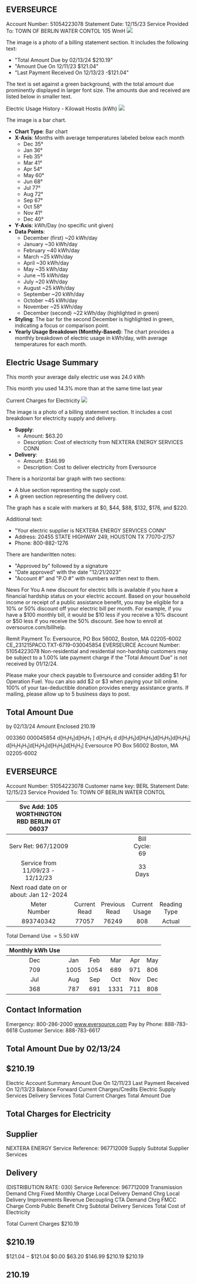 ## EVERSEURCE

Account Number: 51054223078
Statement Date: 12/15/23
Service Provided To:
TOWN OF BERLIN WATER CONTOL
105 WmH
![](images/img-0.jpeg)

The image is a photo of a billing statement section. It includes the following text:

- "Total Amount Due by 02/13/24 $210.19"
- "Amount Due On 12/11/23 $121.04"
- "Last Payment Received On 12/13/23 -$121.04"

The text is set against a green background, with the total amount due prominently displayed in larger font size. The amounts due and received are listed below in smaller text.

Electric Usage History - Kilowait Hostis (kWh)
![](images/img-1.jpeg)

The image is a bar chart.

- **Chart Type**: Bar chart
- **X-Axis**: Months with average temperatures labeled below each month
  - Dec 35°
  - Jan 36°
  - Feb 35°
  - Mar 41°
  - Apr 54°
  - May 60°
  - Jun 68°
  - Jul 77°
  - Aug 72°
  - Sep 67°
  - Oct 58°
  - Nov 41°
  - Dec 40°
- **Y-Axis**: kWh/Day (no specific unit given)
- **Data Points**: 
  - December (first) ~20 kWh/day
  - January ~30 kWh/day
  - February ~40 kWh/day
  - March ~25 kWh/day
  - April ~30 kWh/day
  - May ~35 kWh/day
  - June ~15 kWh/day
  - July ~20 kWh/day
  - August ~25 kWh/day
  - September ~20 kWh/day
  - October ~45 kWh/day
  - November ~25 kWh/day
  - December (second) ~22 kWh/day (highlighted in green)
- **Styling**: The bar for the second December is highlighted in green, indicating a focus or comparison point.
- **Yearly Usage Breakdown (Monthly-Based)**: The chart provides a monthly breakdown of electric usage in kWh/day, with average temperatures for each month.

## Electric Usage Summary

This month your average daily electric use was 24.0 kWh

This month you used $14.3 \%$ more than at the same time last year

Current Charges for Electricity
![](images/img-2.jpeg)

The image is a photo of a billing statement section. It includes a cost breakdown for electricity supply and delivery.

- **Supply**: 
  - Amount: $63.20
  - Description: Cost of electricity from NEXTERA ENERGY SERVICES CONN
- **Delivery**: 
  - Amount: $146.99
  - Description: Cost to deliver electricity from Eversource

There is a horizontal bar graph with two sections:
- A blue section representing the supply cost.
- A green section representing the delivery cost.

The graph has a scale with markers at $0, $44, $88, $132, $176, and $220.

Additional text:
- "Your electric supplier is NEXTERA ENERGY SERVICES CONN"
- Address: 20455 STATE HIGHWAY 249, HOUSTON TX 77070-2757
- Phone: 800-882-1276

There are handwritten notes:
- "Approved by" followed by a signature
- "Date approved" with the date "12/21/2023"
- "Account #" and "P.O #" with numbers written next to them.

News For You
A new discount for electric bills is available if you have a financial hardship status on your electric account. Based on your household income or receipt of a public assistance benefit, you may be eligible for a $10 \%$ or $50 \%$ discount off your electric bill per month. For example, if you have a $\$ 100$ monthly bill, it would be $\$ 10$ less if you receive a $10 \%$ discount or $\$ 50$ less if you receive the $50 \%$ discount. See how to enroll at oversource.com/billhelp.

Remit Payment To: Eversource, PO Box 56002, Boston, MA 02205-6002
CE_231215PACO.TXT-6719-030045854
EVERSEURCE
Account Number: 51054223078
Non-residential and residential non-hardship customers may be subject to a $1.00 \%$ late payment charge if the "Total Amount Due" is not received by $01 / 12 / 24$.

Please make your check payable to Eversource and consider adding $\$ 1$ for Operation Fuel.
You can also add $\$ 2$ or $\$ 3$ when paying your bill online. $100 \%$ of your tax-deductible donation provides energy assistance grants. If mailing, please allow up to 5 business days to post.

## Total Amount Due

by $02 / 13 / 24$
Amount Enclosed
$210.19$

003360 000045854
$\mathrm{d}\left[\mathrm{H}_{1} \mathrm{H}_{1}\right] \mathrm{d}\left[\mathrm{H}_{1} \mathrm{H}_{1}\right.$ ] $\mathrm{d}\left[\mathrm{H}_{1} \mathrm{H}_{1}\right.$ d $\left.\mathrm{d}\left[\mathrm{H}_{1} \mathrm{H}_{1}\right] \mathrm{d}\left[\mathrm{H}_{1} \mathrm{H}_{1}\right] \mathrm{d}\left[\mathrm{H}_{1} \mathrm{H}_{1}\right] \mathrm{d}\left[\mathrm{H}_{1} \mathrm{H}_{1}\right]$ $\left.\mathrm{d}\left[\mathrm{H}_{1} \mathrm{H}_{1} \mathrm{H}_{1}\right] \mathrm{d}\left[\mathrm{H}_{1} \mathrm{H}_{1}\right] \mathrm{d}\left[\mathrm{H}_{1} \mathrm{H}_{1}\right] \mathrm{d}\left[\mathrm{H}_{1} \mathrm{H}_{1}\right]$ Eversource
PO Box 56002
Boston, MA 02205-6002

## EVERSEURCE

Account Number: 51054223078
Customer name key: BERL
Statement Date: 12/15/23
Service Provided To:
TOWN OF BERLIN WATER CONTOL

| Svc Add: 105 WORTHINGTON RBD BERLIN GT 06037 |  |  |  |  |  |
| :--: | :--: | :--: | :--: | :--: | :--: |
| Serv Ret: 967/12009 |  |  | Bill Cycle: 69 |  |  |
| Service from 11/09/23 - 12/12/23 |  |  | 33 Days |  |  |
| Next road date on or about: Jan 12-2024 |  |  |  |  |  |
| Meter <br> Number | Current <br> Read | Previous <br> Read | Current <br> Usage | Reading <br> Type |  |
| 893740342 | 77057 | 76249 | 808 | Actual |  |

Total Demand Use $=5.50 \mathrm{~kW}$

| Monthly kWh Use |  |  |  |  |  |
| :--: | :--: | :--: | :--: | :--: | :--: |
| Dec | Jan | Feb | Mar | Apr | May |
| 709 | 1005 | 1054 | 689 | 971 | 806 |
| Jul | Aug | Sep | Oct | Nov | Dec |
| 368 | 787 | 691 | 1331 | 711 | 808 |

## Contact Information

Emergency: 800-286-2000
www.eversource.com
Pay by Phone: 888-783-6618
Customer Service: 888-783-6617

## Total Amount Due by $02 / 13 / 24$

## $210.19

Electric Account Summary
Amount Due On 12/11/23
Last Payment Received On 12/13/23
Balance Forward
Current Charges/Credits
Electric Supply Services
Delivery Services
Total Current Charges
Total Amount Due

## Total Charges for Electricity

## Supplier

NEXTERA ENERGY
Service Reference: 967712009
Supply
Subtotal Supplier Services

## Delivery

(DISTRIBUTION RATE: 030)
Service Reference: 967712009
Transmission Demand Chrg
Fixed Monthly Charge
Local Delivery Demand Chrg
Local Delivery Improvements
Revenue Decoupling
CTA Demand Chrg
FMCC Charge
Comb Public Benefit Chrg
Subtotal Delivery Services
Total Cost of Electricity

Total Current Charges
$210.19

## $210.19

\$121.04
$-$ \$121.04
\$0.00
\$63.20
\$146.99
\$210.19
\$210.19

## $210.19$

